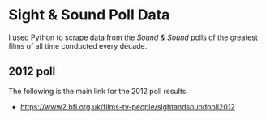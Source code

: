 # Sight & Sound Poll Data
I used Python to scrape data from the _Sound & Sound_ polls of the greatest films of all time conducted every decade.

## 2012 poll
The following is the main link for the 2012 poll results:
- https://www2.bfi.org.uk/films-tv-people/sightandsoundpoll2012

